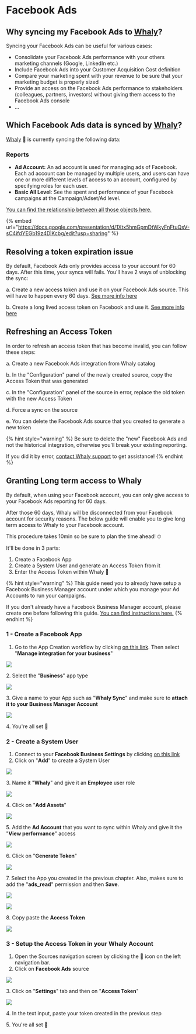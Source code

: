# Facebook Ads

## **Why syncing my Facebook Ads to** [**Whaly**](https://whaly.io)**?**

Syncing your Facebook Ads can be useful for various cases:

* Consolidate your Facebook Ads performance with your others marketing channels (Google, LinkedIn etc.)
* Include Facebook Ads into your Customer Acquisition Cost definition
* Compare your marketing spent with your revenue to be sure that your marketing budget is properly sized
* Provide an access on the Facebook Ads performance to stakeholders (colleagues, partners, investors) without giving them access to the Facebook Ads console
* ...

## Which Facebook Ads data is synced by [Whaly](https://whaly.io)?

[Whaly](https://whaly.io) 🐳 is currently syncing the following data:

### Reports

* **Ad Account:** An ad account is used for managing ads of Facebook. Each ad account can be managed by multiple users, and users can have one or more different levels of access to an account, configured by specifying roles for each user.
* **Basic All Level**: See the spent and performance of your Facebook campaigns at the Campaign/Adset/Ad level.

[You can find the relationship between all those objects here.](https://docs.google.com/presentation/d/1Xtx5hmGpmDtWkyFnFtuQsV-sC4ifdYEGb19z4DlKcbg/edit?usp=sharing)

{% embed url="https://docs.google.com/presentation/d/1Xtx5hmGpmDtWkyFnFtuQsV-sC4ifdYEGb19z4DlKcbg/edit?usp=sharing" %}

## Resolving a token expiration issue

By default, Facebook Ads only provides access to your account for 60 days. After this time, your syncs will fails. You'll have 2 ways of unblocking the sync:

a. Create a new access token and use it on your Facebook Ads source. This will have to happen every 60 days. [See more info here](facebook-ads.md#undefined)

b. Create a long lived access token on Facebook and use it. [See more info here](facebook-ads.md#granting-long-term-access-to-whaly)

## Refreshing an Access Token

In order to refresh an access token that has become invalid, you can follow these steps:

a. Create a new Facebook Ads integration from Whaly catalog

b. In the "Configuration" panel of the newly created source, copy the Access Token that was generated

c. In the "Configuration" panel of the source in error, replace the old token with the new Access Token

d. Force a sync on the source

e. You can delete the Facebook Ads source that you created to generate a new token

{% hint style="warning" %}
Be sure to delete the "new" Facebook Ads and not the historical integration, otherwise you'll break your existing reporting.

If you did it by error, [contact Whaly support](../../../support.md#how-do-i-contact-the-support-team) to get assistance!
{% endhint %}

## Granting Long term access to Whaly

By default, when using your Facebook account, you can only give access to your Facebook Ads reporting for 60 days.

After those 60 days, Whaly will be disconnected from your Facebook account for security reasons. The below guide will enable you to give long term access to Whaly to your Facebook account.

This procedure takes 10min so be sure to plan the time ahead! ⏱

It'll be done in 3 parts:

1. Create a Facebook App
2. Create a System User and generate an Access Token from it
3. Enter the Access Token within Whaly 🐳

{% hint style="warning" %}
This guide need you to already have setup a Facebook Business Manager account under which you manage your Ad Accounts to run your campaigns.

If you don't already have a Facebook Business Manager account, please create one before following this guide. [You can find instructions here.](https://www.facebook.com/business/help/1710077379203657)
{% endhint %}

### 1 - Create a Facebook App

1. Go to the App Creation workflow by clicking [on this link](https://developers.facebook.com/apps/create/). Then select "**Manage integration for your business**"

![](<../../../.gitbook/assets/image (147).png>)

2\. Select the "**Business**" app type

![](<../../../.gitbook/assets/image (148).png>)

3\. Give a name to your App such as "**Whaly Sync**" and make sure to **attach it to your Business Manager Account**

![](<../../../.gitbook/assets/image (150).png>)

4\. You're all set 🎉

### 2 - Create a System User

1. Connect to your **Facebook Business Settings** by clicking [on this link](https://business.facebook.com/settings/system-users)
2. Click on "**Add**" to create a System User

![](<../../../.gitbook/assets/image (143).png>)

3\. Name it "**Whaly**" and give it an **Employee** user role

![](<../../../.gitbook/assets/image (144).png>)

4\. Click on "**Add Assets**"

![](<../../../.gitbook/assets/image (145).png>)

5\. Add the **Ad Account** that you want to sync within Whaly and give it the "**View performance**" access

![](<../../../.gitbook/assets/image (146).png>)

6\. Click on "**Generate Token**"

![](<../../../.gitbook/assets/image (155).png>)

7\. Select the App you created in the previous chapter. Also, makes sure to add the "**ads\_read**" permission and then **Save**.

![](<../../../.gitbook/assets/image (151).png>)

![](<../../../.gitbook/assets/image (152).png>)

8\. Copy paste the **Access Token**

![](<../../../.gitbook/assets/Screenshot 2021-09-21 at 15.07.39.png>)

### 3 - Setup the Access Token in your Whaly Account

1. Open the Sources navigation screen by clicking the 🔌 icon on the left navigation bar.
2. Click on **Facebook Ads** source

![](<../../../.gitbook/assets/image (153).png>)

3\. Click on "**Settings**" tab and then on "**Access Token**"

![](<../../../.gitbook/assets/image (154).png>)

4\. In the text input, paste your token created in the previous step

5\. You're all set 🎉
